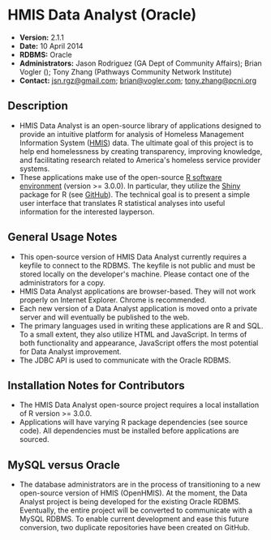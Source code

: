 HMIS Data Analyst (Oracle)
==========================
- **Version:**  2.1.1
- **Date:**  10 April 2014
- **RDBMS:**  Oracle
- **Administrators:**  Jason Rodriguez (GA Dept of Community Affairs); Brian Vogler (); Tony Zhang (Pathways Community Network Institute)
- **Contact:**  jsn.rgz@gmail.com; brian@vogler.com; tony.zhang@pcni.org

Description
------------
- HMIS Data Analyst is an open-source library of applications designed to provide an intuitive platform for analysis of Homeless Management Information System (<a href=http://en.wikipedia.org/wiki/Homeless_Management_Information_Systems>HMIS</a>) data. The ultimate goal of this project is to help end homelessness by creating transparency, improving knowledge, and facilitating research related to America's homeless service 
provider systems.
- These applications make use of the open-source <a href=http://cran.us.r-project.org/>R software environment</a> (version >= 3.0.0). In particular, they utilize the <a href=http://shiny.rstudio.com/>Shiny</a> package for R (see <a href=https://github.com/rstudio/shiny>GitHub</a>). The technical goal is to present a simple user interface that translates R statistical analyses into useful information for the interested layperson.

General Usage Notes
--------------------
- This open-source version of HMIS Data Analyst currently requires a keyfile to connect to the RDBMS. The keyfile is not public and must be stored locally on the developer's machine. Please contact one of the administrators for a copy.
- HMIS Data Analyst applications are browser-based. They will not work properly on Internet Explorer. Chrome is recommended.
- Each new version of a Data Analyst application is moved onto a private server and will eventually be published to the web. 
- The primary languages used in writing these applications are R and SQL. To a small extent, they also utilize HTML and JavaScript. In terms of both functionality and appearance, JavaScript offers the most potential for Data Analyst improvement.
- The JDBC API is used to communicate with the Oracle RDBMS.

Installation Notes for Contributors
-------------------------------------------
- The HMIS Data Analyst open-source project requires a local installation of R version >= 3.0.0.
- Applications will have varying R package dependencies (see source code). All dependencies must be installed before applications are sourced.

MySQL versus Oracle
--------------------
- The database administrators are in the process of transitioning to a new open-source version of HMIS (OpenHMIS). At the moment, the Data Analyst project is being developed for the existing Oracle RDBMS. Eventually, the entire project will be converted to communicate with a MySQL RDBMS. To enable current development and ease this future conversion, two duplicate repositories have been created on GitHub.
